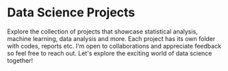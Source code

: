 # Data Science Projects
Explore the collection of projects that showcase statistical analysis, machine learning, data analysis and more. Each project has its own folder with codes, reports etc. I'm open to collaborations and appreciate feedback so feel free to reach out. Let's explore the exciting world of data science together!
